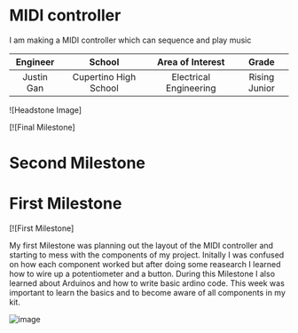 ﻿# MIDI controller
I am making a MIDI controller which can sequence and play music

| **Engineer** | **School** | **Area of Interest** | **Grade** |
|:--:|:--:|:--:|:--:|
| Justin Gan |Cupertino High School | Electrical Engineering | Rising Junior 

![Headstone Image]


[![Final Milestone]

# Second Milestone



# First  Milestone
[![First Milestone]

My first Milestone was planning out the layout of the MIDI controller and starting to mess with the components of my project. Initally I was confused on how each component worked but after doing some reasearch I learned how to wire up a potentiometer and a button. During this Milestone I also learned about Arduinos and how to write basic ardino code. This week was important to learn the basics and to become aware of all components in my kit. 

![image](https://user-images.githubusercontent.com/67182775/127750551-2f761dd7-a20b-4f7d-b767-6cdd1d578a5d.png)

